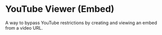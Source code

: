 # YouTube Viewer (Embed)
A way to bypass YouTube restrictions by creating and viewing an embed from a video URL.
